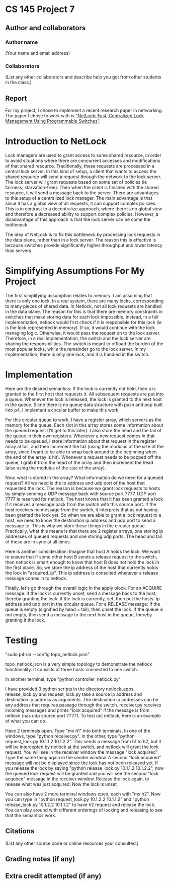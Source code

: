# CS 145 Project 7

## Author and collaborators
### Author name
(Your name and email address)

### Collaborators
(List any other collaborators and describe help you got from other students in the class.)

## Report
For my project, I chose to implement a recent research paper in networking.  The paper I chose to work with is ["NetLock: Fast, Centralized Lock Management Using Programmable Switches"](https://courses.grainger.illinois.edu/CS598HPN/fa2020/papers/netlock.pdf).

# Introduction to NetLock
Lock managers are used to grant access to some shared resource, in order to avoid situations where there are concurrent accesses and modifications of that shared resource.  Traditionally, these requests are processed in a central lock server.  In this kind of setup, a client that wants to access the shared resource will send a request through the network to the lock server.  The lock server will grant requests based on some set of policies (ie fairness, starvation-free).  Then when the client is finished with the shared resource, it will send a message back to the server.  There are advantages to this setup of a centralized lock manager.  The main advantage is that since it has a global view of all requests, it can support complex policies.  This is in contrast to a decentralize approach, where there is no global view and therefore a decreased ability to support complex policies.  However, a disadvantage of this approach is that the lock server can be come the bottleneck.

The idea of NetLock is to fix this bottleneck by processing lock requests in the data plane, rather than in a lock server.  The reason this is effective is because switches provide significantly higher throughput and lower latency than servers.

# Simplifying Assumptions For My Project
The first simplifying assumption relates to memory.  I am assuming that there is only one lock.  In a real system, there are many locks, corresponding to many pieces of shared data.  In Netlock, not all lock requests are handled in the data plane.  The reason for this is that there are memory constraints in switches that make storing data for each lock impossible.  Instead, in a full implementation, netlock would first check if it is responsible for this lock (ie is the lock represented in memory).  If so, it would continue with the lock managing logic.  Otherwise, it would pass the request on to the lock server.  Therefore, in a real implementation, the switch and the lock server are sharing the responsibilities.  The switch is meant to offload the burden of the most popular locks, while the remainder go to the lock server.  In my implementation, there is only one lock, and it is handled in the switch.

# Implementation
Here are the desired semantics: If the lock is currently not held, then a is granted to the first host that requests it.  All subsequent requests are put into a queue.  Whenever the lock is released, the lock is granted to the next host in the queue.  Sicne there is no queue data structure with push and pop built into p4, I implement a circular buffer to make this work.

For this circular queue to work, I have a register array, which servers as the memory for the queue.  Each slot in this array stores some information about the queued request (I'll get to this later).  I also store the head and the tail of the queue in their own registers.  Whenever a new request comes in that needs to be queued, I store information about that request in the register array at tail, and then increment the tail (using the modulus of the size of the array, since I want to be able to wrap back around to the beginning when the end of the array is hit).  Whenever a request needs to be popped off the queue, I grab it from the head of the array and then increment the head (also using the modulus of the size of the array).

Now, what is stored in the array?  What information do we need for a queued request?  All we need is the ip address and udp port of the host that requested the lock.  The reason is because we grant lock requests to hosts by simply sending a UDP message back with source port 7777.  UDP port 7777 is reserved for netlock.  The host knows that it has been granted a lock if it receives a message back from the switch with this source port.  If the host receives no message from the switch, it interprets that as not having been granted the lock yet.  So when we are able to grant a lock request to a host, we need to know the destination ip address and udp port to send a message to.  This is why we store these things in the circular queue.  Practically, what this means is that there are 2 register arrays, one storing ip addresses of queued requests and one storing udp ports.  The head and tail of these are in sync at all times.

Here is another consideration: Imagine that host A holds the lock.  We want to ensure that if some other host B sends a release request to the switch, then netlock is smart enough to know that host B does not hold the lock in the first place.  So, we store the ip address of the host that currently holds the lock in "acquired_ip".  This ip address is consulted whenever a release message comes in to netlock.

Finally, let's go through the overall logic in the apply block.  For an ACQUIRE message: if the lock is currently unset, send a message back to the host, thereby granting the lock.  if the lock is currently, set, then put the hosts' ip address and udp port in the circular queue.  For a RELEASE message: If the queue is empty (signified by head = tail), then unset the lock.  If the queue is not empty, then send a message to the next host in the queue, thereby granting it the lock. 

# Testing
"sudo p4run --config topo_netlock.json"

topo_netlock.json is a very simple topology to demonstrate the netlock functionality.  It consists of three hosts connected to one switch.

In another terminal, type "python controller_netlock.py"

I have provided 3 python scripts in the directory netlock_apps.  release_lock.py and request_lock.py take a source ip address and destination ip address as arguments.  The destination ip addresses can be any address that requires passage through the switch.  receiver.py receives incoming messages and prints "lock acquired" if the message is from netlock (has udp source port 7777).  To test out netlock, here is an example of what you can do.

Have 2 terminals open.  Type "mx h1" into both terminals.  In one of the windows, type "python receiver.py".  In the other, type "python request_lock.py 10.1.1.2 10.1.2.2".  This sends a message from h1 to h2, but it will be intercepted by netlock at the switch, and netlock will grant the lock request.  You will see in the receiver window the message "lock acquired".  Type the same thing again in the sender window.  A second "lock acquired" message will not be displayed since the lock has not been released yet.  If you release the lock by saying "python release_lock.py 10.1.1.2 10.1.2.2", now the queued lock request will be granted and you will see the second "lock acquired" message in the receiver window.  Release the lock again, to release what was just acquired.  Now the lock is unset


You can also have 2 more terminal windows open, each with "mx h2".  Now you can type in "python request_lock.py 10.1.2.2 10.1.1.2" and "python release_lock.py 10.1.2.2 10.1.1.2" to have h2 request and release the lock.  You can play around with different orderings of locking and releasing to see that the semantics work.


## Citations
(List any other source code or online resources your consulted.)

## Grading notes (if any)

## Extra credit attempted (if any)
